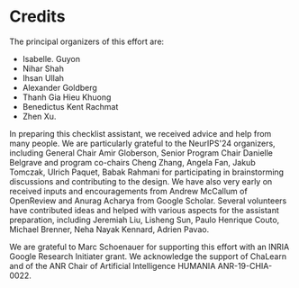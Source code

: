 # Credits 

The principal organizers of this effort are: 

* Isabelle. Guyon
* Nihar Shah
* Ihsan Ullah
* Alexander Goldberg
* Thanh Gia Hieu Khuong
* Benedictus Kent Rachmat
* Zhen Xu.

In preparing this checklist assistant, we received advice and help from many people. We are particularly grateful to the NeurIPS'24 organizers, including General Chair Amir Globerson, Senior Program Chair Danielle Belgrave and program co-chairs Cheng Zhang, Angela Fan, Jakub Tomczak, Ulrich Paquet, Babak Rahmani
for participating in brainstorming discussions and contributing to the design. We have also very early on received inputs and encouragements from Andrew McCallum of OpenReview and Anurag Acharya from Google Scholar. Several volunteers have contributed ideas and helped with various aspects for the assistant preparation, including Jeremiah Liu, Lisheng Sun, Paulo Henrique Couto, Michael Brenner, Neha Nayak Kennard, Adrien Pavao.

We are grateful to Marc Schoenauer for supporting this effort with an INRIA Google Research Initiater grant. We acknowledge the support of ChaLearn and of the ANR Chair of Artificial Intelligence HUMANIA ANR-19-CHIA-0022.